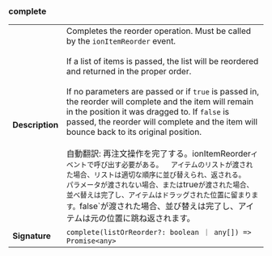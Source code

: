 

### complete

| | |
| --- | --- |
| **Description** | Completes the reorder operation. Must be called by the `ionItemReorder` event.<br /><br />If a list of items is passed, the list will be reordered and returned in the proper order.<br /><br />If no parameters are passed or if `true` is passed in, the reorder will complete and the item will remain in the position it was dragged to. If `false` is passed, the reorder will complete and the item will bounce back to its original position.<br /><br />自動翻訳: 再注文操作を完了する。ionItemReorder` イベントで呼び出す必要がある。  アイテムのリストが渡された場合、リストは適切な順序に並び替えられ、返される。  パラメータが渡されない場合、または `true` が渡された場合、並べ替えは完了し、アイテムはドラッグされた位置に留まります。 `false`が渡された場合、並び替えは完了し、アイテムは元の位置に跳ね返されます。 |
| **Signature** | `complete(listOrReorder?: boolean ｜ any[]) => Promise<any>` |


